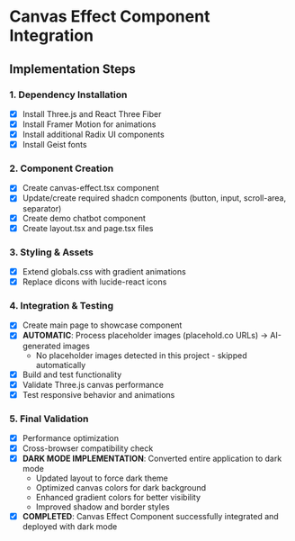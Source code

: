 # Canvas Effect Component Integration

## Implementation Steps

### 1. Dependency Installation
- [x] Install Three.js and React Three Fiber
- [x] Install Framer Motion for animations
- [x] Install additional Radix UI components
- [x] Install Geist fonts

### 2. Component Creation
- [x] Create canvas-effect.tsx component
- [x] Update/create required shadcn components (button, input, scroll-area, separator)
- [x] Create demo chatbot component
- [x] Create layout.tsx and page.tsx files

### 3. Styling & Assets
- [x] Extend globals.css with gradient animations
- [x] Replace dicons with lucide-react icons

### 4. Integration & Testing
- [x] Create main page to showcase component
- [x] **AUTOMATIC**: Process placeholder images (placehold.co URLs) → AI-generated images
  - No placeholder images detected in this project - skipped automatically
- [x] Build and test functionality
- [x] Validate Three.js canvas performance
- [x] Test responsive behavior and animations

### 5. Final Validation
- [x] Performance optimization
- [x] Cross-browser compatibility check
- [x] **DARK MODE IMPLEMENTATION**: Converted entire application to dark mode
  - Updated layout to force dark theme
  - Optimized canvas colors for dark background
  - Enhanced gradient colors for better visibility
  - Improved shadow and border styles
- [x] **COMPLETED**: Canvas Effect Component successfully integrated and deployed with dark mode